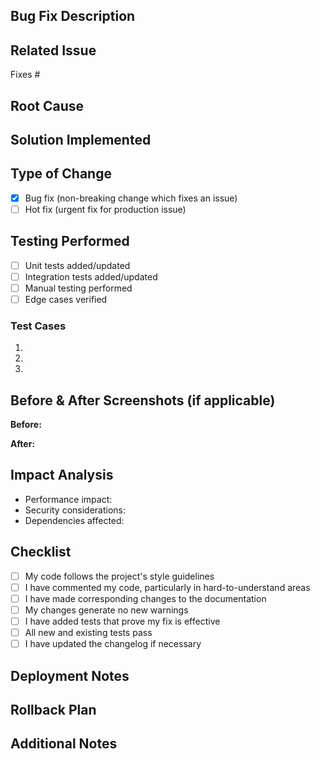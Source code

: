 ## Bug Fix Description
<!-- Provide a clear and concise description of the bug being fixed -->

## Related Issue
<!-- Link to the issue that this PR addresses using GitHub's # syntax -->
Fixes #

## Root Cause
<!-- Describe what was causing the bug -->

## Solution Implemented
<!-- Explain the changes made to fix the bug -->

## Type of Change
- [x] Bug fix (non-breaking change which fixes an issue)
- [ ] Hot fix (urgent fix for production issue)

## Testing Performed
<!-- Describe the testing done to verify the fix -->
- [ ] Unit tests added/updated
- [ ] Integration tests added/updated
- [ ] Manual testing performed
- [ ] Edge cases verified

### Test Cases
<!-- List the specific test cases executed -->
1. 
2. 
3. 

## Before & After Screenshots (if applicable)
<!-- Add screenshots to show the problem and the solution -->
**Before:**

**After:**

## Impact Analysis
<!-- Describe any potential impact this change might have -->
- Performance impact:
- Security considerations:
- Dependencies affected:

## Checklist
- [ ] My code follows the project's style guidelines
- [ ] I have commented my code, particularly in hard-to-understand areas
- [ ] I have made corresponding changes to the documentation
- [ ] My changes generate no new warnings
- [ ] I have added tests that prove my fix is effective
- [ ] All new and existing tests pass
- [ ] I have updated the changelog if necessary

## Deployment Notes
<!-- Any special instructions needed for deploying this fix -->

## Rollback Plan
<!-- How can we revert this change if needed -->

## Additional Notes
<!-- Add any additional information that might be helpful -->
